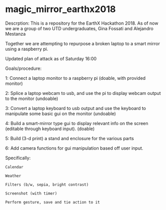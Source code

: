 # magic_mirror_earthx2018

Descrption: 
This is a repository for the EarthX Hackathon 2018.
As of now we are a group of two UTD undergraduates, Gina Fossati and Alejandro Mestanza

Together we are attempting to repurpose a broken laptop to a smart mirror using a raspberry pi. 

Updated plan of attack as of Saturday 16:00

Goals/procedure: 

1: Connect a laptop monitor to a raspberry pi (doable, with provided monitor)

2: Splice a laptop webcam to usb, and use the pi to display webcam output to the monitor (undoable)

3: Convert a laptop keyboard to usb output and use the keyboard to manipulate some basic gui on the monitor (undoable)

4: Build a smart-mirror type gui to display relevant info on the screen (editable through keyboard input). (doable)

5: Build (3-d print) a stand and enclosure for the various parts 

6: Add camera functions for gui manipulation based off user input.

  Specifically:
  
    Calendar
    
    Weather
    
    Filters (b/w, sepia, bright contrast)
    
    Screenshot (with timer)
    
    Perform gesture, save and tie action to it
    
